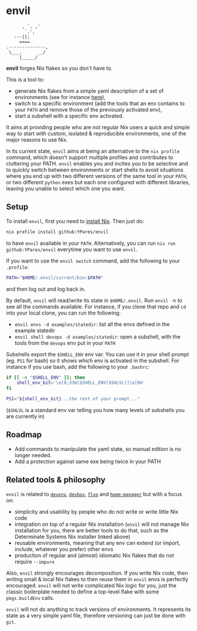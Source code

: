 # envil

```ascii
      , `. ,'
       `.',
   ---||;
     ====
.--------------,
 \___.      __/
     |_____/
```

**envil** forges Nix flakes so you don't have to.

This is a tool to:

- generate Nix flakes from a simple yaml description of a set of environments (see for instance [here](./examples/statedir/envil-state.yaml)),
- switch to a specific environment (add the tools that an env contains to your `PATH` and remove those of the previously activated env),
- start a subshell with a specific env activated.

It aims at providing people who are not regular Nix users a quick and simple way to start with custom, isolated & reproducible environments,
one of the major reasons to use Nix.

In its current state, `envil` aims at being an alternative to the `nix profile` command, which doesn't support
multiple profiles and contributes to cluttering your PATH. `envil` enables you and incites you to be selective and to
quickly switch between environments or start shells to avoid situations where you end up with two different versions
of the same tool in your `PATH`, or two different `python` exes but each one configured with different libraries,
leaving you unable to select which one you want.

## Setup

To install `envil`, first you need to [install Nix](https://determinate.systems/nix/). Then just do:

```sh
nix profile install github:YPares/envil
```

to have `envil` available in your `PATH`. Alternatively, you can run `nix run github:YPares/envil` everytime you want to use `envil`.

If you want to use the `envil switch` command, add the following to your `.profile`:

```sh
PATH="$HOME/.envil/current/bin:$PATH"
```

and then log out and log back in.

By default, `envil` will read/write its state in `$HOME/.envil`. Run `envil -h` to see all the commands available.
For instance, if you clone that repo and `cd` into your local clone, you can run the following:

- `envil envs -d examples/statedir`: list all the envs defined in the example statedir
- `envil shell devops -d examples/statedir`: open a subshell, with the tools from the `devops` env put in your `PATH`

Subshells export the `$SHELL_ENV` env var. You can use it in your shell prompt (eg. `PS1` for bash) so it shows
which env is activated in the subshell. For instance if you use bash, add the following to your `.bashrc`:

```bash
if [[ -n "$SHELL_ENV" ]]; then
    shell_env_bit='\e[0;33m[$SHELL_ENV($SHLVL)]\e[0m'
fi

PS1="${shell_env_bit}...the rest of your prompt..."
```

(`$SHLVL` is a standard env var telling you how many levels of subshells you are currently in)

## Roadmap

- Add commands to manipulate the yaml state, so manual edition is no longer needed.
- Add a protection against same exe being twice in your PATH

## Related tools & philosophy

`envil` is related to [`devenv`](https://devenv.sh/), [`devbox`](https://www.jetify.com/docs/devbox/),
[`flox`](https://flox.dev/) and [`home-manager`](https://github.com/nix-community/home-manager)
but with a focus on:

- simplicity and usability by people who do not write or write little Nix code
- integration on top of a regular Nix installation (`envil` will not manage Nix installation for you,
  there are better tools to do that, such as the Determinate Systems Nix installer linked above)
- reusable environments, meaning that any env can extend (or import, include, whatever you prefer) other envs
- production of regular and (almost) idiomatic Nix flakes that do not require `--impure`

Also, `envil` strongly encourages decomposition. If you write Nix code, then writing small & local Nix flakes to
then reuse them in `envil` envs is perfectly encouraged. `envil` will not write complicated Nix logic for you,
just the classic boilerplate needed to define a top-level flake with some `pkgs.buildEnv` calls.

`envil` will not do anything to track versions of environments. It represents its state as a very simple yaml file,
therefore versioning can just be done with `git`.
